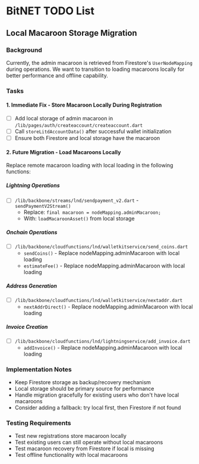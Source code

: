 # BitNET TODO List

## Local Macaroon Storage Migration

### Background
Currently, the admin macaroon is retrieved from Firestore's `UserNodeMapping` during operations. We want to transition to loading macaroons locally for better performance and offline capability.

### Tasks

#### 1. Immediate Fix - Store Macaroon Locally During Registration
- [ ] Add local storage of admin macaroon in `/lib/pages/auth/createaccount/createaccount.dart`
- [ ] Call `storeLitdAccountData()` after successful wallet initialization
- [ ] Ensure both Firestore and local storage have the macaroon

#### 2. Future Migration - Load Macaroons Locally
Replace remote macaroon loading with local loading in the following functions:

##### Lightning Operations
- [ ] `/lib/backbone/streams/lnd/sendpayment_v2.dart` - `sendPaymentV2Stream()`
  - Replace: `final macaroon = nodeMapping.adminMacaroon;`
  - With: `loadMacaroonAsset()` from local storage

##### Onchain Operations  
- [ ] `/lib/backbone/cloudfunctions/lnd/walletkitservice/send_coins.dart`
  - `sendCoins()` - Replace nodeMapping.adminMacaroon with local loading
  - `estimateFee()` - Replace nodeMapping.adminMacaroon with local loading

##### Address Generation
- [ ] `/lib/backbone/cloudfunctions/lnd/walletkitservice/nextaddr.dart`
  - `nextAddrDirect()` - Replace nodeMapping.adminMacaroon with local loading

##### Invoice Creation
- [ ] `/lib/backbone/cloudfunctions/lnd/lightningservice/add_invoice.dart`
  - `addInvoice()` - Replace nodeMapping.adminMacaroon with local loading

### Implementation Notes
- Keep Firestore storage as backup/recovery mechanism
- Local storage should be primary source for performance
- Handle migration gracefully for existing users who don't have local macaroons
- Consider adding a fallback: try local first, then Firestore if not found

### Testing Requirements
- Test new registrations store macaroon locally
- Test existing users can still operate without local macaroons
- Test macaroon recovery from Firestore if local is missing
- Test offline functionality with local macaroons